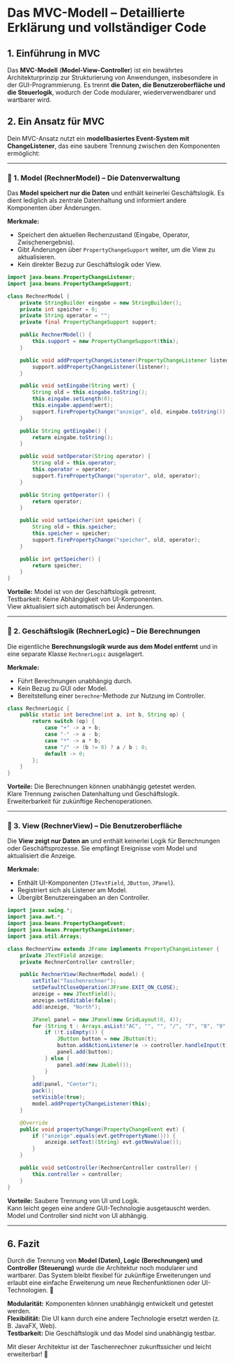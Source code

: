 # Das MVC-Modell – Detaillierte Erklärung und vollständiger Code

## **1. Einführung in MVC**
Das **MVC-Modell** (**Model-View-Controller**) ist ein bewährtes Architekturprinzip zur Strukturierung von Anwendungen, insbesondere in der GUI-Programmierung. Es trennt **die Daten, die Benutzeroberfläche und die Steuerlogik**, wodurch der Code modularer, wiederverwendbarer und wartbarer wird.

## **2. Ein Ansatz für MVC**
Dein MVC-Ansatz nutzt ein **modellbasiertes Event-System mit ChangeListener**, das eine saubere Trennung zwischen den Komponenten ermöglicht:

---

### **📌 1. Model (RechnerModel) – Die Datenverwaltung**
Das **Model speichert nur die Daten** und enthält keinerlei Geschäftslogik. Es dient lediglich als zentrale Datenhaltung und informiert andere Komponenten über Änderungen.

**Merkmale:**
- Speichert den aktuellen Rechenzustand (Eingabe, Operator, Zwischenergebnis).
- Gibt Änderungen über `PropertyChangeSupport` weiter, um die View zu aktualisieren.
- Kein direkter Bezug zur Geschäftslogik oder View.

```java
import java.beans.PropertyChangeListener;
import java.beans.PropertyChangeSupport;

class RechnerModel {
    private StringBuilder eingabe = new StringBuilder();
    private int speicher = 0;
    private String operator = "";
    private final PropertyChangeSupport support;

    public RechnerModel() {
        this.support = new PropertyChangeSupport(this);
    }

    public void addPropertyChangeListener(PropertyChangeListener listener) {
        support.addPropertyChangeListener(listener);
    }

    public void setEingabe(String wert) {
        String old = this.eingabe.toString();
        this.eingabe.setLength(0);
        this.eingabe.append(wert);
        support.firePropertyChange("anzeige", old, eingabe.toString());
    }

    public String getEingabe() {
        return eingabe.toString();
    }

    public void setOperator(String operator) {
        String old = this.operator;
        this.operator = operator;
        support.firePropertyChange("operator", old, operator);
    }

    public String getOperator() {
        return operator;
    }

    public void setSpeicher(int speicher) {
        String old = this.speicher;
        this.speicher = speicher;
        support.firePropertyChange("speicher", old, operator);
    }

    public int getSpeicher() {
        return speicher;
    }
}
```

 **Vorteile:** 
 Model ist von der Geschäftslogik getrennt.  
 Testbarkeit: Keine Abhängigkeit von UI-Komponenten.  
 View aktualisiert sich automatisch bei Änderungen.  

---

### **📌 2. Geschäftslogik (RechnerLogic) – Die Berechnungen**
Die eigentliche **Berechnungslogik wurde aus dem Model entfernt** und in eine separate Klasse `RechnerLogic` ausgelagert.

**Merkmale:**
- Führt Berechnungen unabhängig durch.
- Kein Bezug zu GUI oder Model.
- Bereitstellung einer `berechne`-Methode zur Nutzung im Controller.

```java
class RechnerLogic {
    public static int berechne(int a, int b, String op) {
        return switch (op) {
            case "+" -> a + b;
            case "-" -> a - b;
            case "*" -> a * b;
            case "/" -> (b != 0) ? a / b : 0;
            default -> 0;
        };
    }
}
```

 **Vorteile:**
 Die Berechnungen können unabhängig getestet werden.  
 Klare Trennung zwischen Datenhaltung und Geschäftslogik.  
 Erweiterbarkeit für zukünftige Rechenoperationen.  

---

### **📌 3. View (RechnerView) – Die Benutzeroberfläche**
Die **View zeigt nur Daten an** und enthält keinerlei Logik für Berechnungen oder Geschäftsprozesse. Sie empfängt Ereignisse vom Model und aktualisiert die Anzeige.

**Merkmale:**
- Enthält UI-Komponenten (`JTextField`, `JButton`, `JPanel`).
- Registriert sich als Listener am Model.
- Übergibt Benutzereingaben an den Controller.

```java
import javax.swing.*;
import java.awt.*;
import java.beans.PropertyChangeEvent;
import java.beans.PropertyChangeListener;
import java.util.Arrays;

class RechnerView extends JFrame implements PropertyChangeListener {
    private JTextField anzeige;
    private RechnerController controller;

    public RechnerView(RechnerModel model) {
        setTitle("Taschenrechner");
        setDefaultCloseOperation(JFrame.EXIT_ON_CLOSE);
        anzeige = new JTextField();
        anzeige.setEditable(false);
        add(anzeige, "North");

        JPanel panel = new JPanel(new GridLayout(0, 4));
        for (String t : Arrays.asList("AC", "", "", "/", "7", "8", "9", "*", "4", "5", "6", "-", "1", "2", "3", "+", "", "0", "", "=")) {
            if (!t.isEmpty()) {
                JButton button = new JButton(t);
                button.addActionListener(e -> controller.handleInput(t));
                panel.add(button);
            } else {
                panel.add(new JLabel());
            }
        }
        add(panel, "Center");
        pack();
        setVisible(true);
        model.addPropertyChangeListener(this);
    }

    @Override
    public void propertyChange(PropertyChangeEvent evt) {
        if ("anzeige".equals(evt.getPropertyName())) {
            anzeige.setText((String) evt.getNewValue());
        }
    }

    public void setController(RechnerController controller) {
        this.controller = controller;
    }
}
```

 **Vorteile:**
 Saubere Trennung von UI und Logik.  
 Kann leicht gegen eine andere GUI-Technologie ausgetauscht werden.  
 Model und Controller sind nicht von UI abhängig.  

---

## **6. Fazit**
Durch die Trennung von **Model (Daten), Logic (Berechnungen) und Controller (Steuerung)** wurde die Architektur noch modularer und wartbarer. Das System bleibt flexibel für zukünftige Erweiterungen und erlaubt eine einfache Erweiterung um neue Rechenfunktionen oder UI-Technologien. 🚀

 **Modularität:** Komponenten können unabhängig entwickelt und getestet werden.  
 **Flexibilität:** Die UI kann durch eine andere Technologie ersetzt werden (z. B. JavaFX, Web).  
 **Testbarkeit:** Die Geschäftslogik und das Model sind unabhängig testbar.  

Mit dieser Architektur ist der Taschenrechner zukunftssicher und leicht erweiterbar! 🎯

